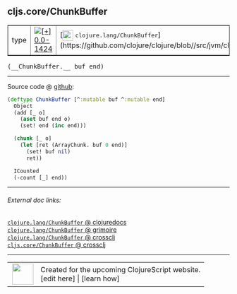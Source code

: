 ## cljs.core/ChunkBuffer



 <table border="1">
<tr>
<td>type</td>
<td><a href="https://github.com/cljsinfo/cljs-api-docs/tree/0.0-1424"><img valign="middle" alt="[+] 0.0-1424" title="Added in 0.0-1424" src="https://img.shields.io/badge/+-0.0--1424-lightgrey.svg"></a> </td>
<td>
[<img height="24px" valign="middle" src="http://i.imgur.com/1GjPKvB.png"> <samp>clojure.lang/ChunkBuffer</samp>](https://github.com/clojure/clojure/blob//src/jvm/clojure/lang/ChunkBuffer.java)
</td>
</tr>
</table>


 <samp>
(__ChunkBuffer.__ buf end)<br>
</samp>

---







Source code @ [github](https://github.com/clojure/clojurescript/blob/r1.7.166/src/main/cljs/cljs/core.cljs#L3067-L3079):

```clj
(deftype ChunkBuffer [^:mutable buf ^:mutable end]
  Object
  (add [_ o]
    (aset buf end o)
    (set! end (inc end)))

  (chunk [_ o]
    (let [ret (ArrayChunk. buf 0 end)]
      (set! buf nil)
      ret))

  ICounted
  (-count [_] end))
```

<!--
Repo - tag - source tree - lines:

 <pre>
clojurescript @ r1.7.166
└── src
    └── main
        └── cljs
            └── cljs
                └── <ins>[core.cljs:3067-3079](https://github.com/clojure/clojurescript/blob/r1.7.166/src/main/cljs/cljs/core.cljs#L3067-L3079)</ins>
</pre>

-->

---



###### External doc links:

[`clojure.lang/ChunkBuffer` @ clojuredocs](http://clojuredocs.org/clojure.lang/ChunkBuffer)<br>
[`clojure.lang/ChunkBuffer` @ grimoire](http://conj.io/store/v1/org.clojure/clojure/1.7.0-beta3/clj/clojure.lang/ChunkBuffer/)<br>
[`clojure.lang/ChunkBuffer` @ crossclj](http://crossclj.info/fun/clojure.lang/ChunkBuffer.html)<br>
[`cljs.core/ChunkBuffer` @ crossclj](http://crossclj.info/fun/cljs.core.cljs/ChunkBuffer.html)<br>

---

 <table>
<tr><td>
<img valign="middle" align="right" width="48px" src="http://i.imgur.com/Hi20huC.png">
</td><td>
Created for the upcoming ClojureScript website.<br>
[edit here] | [learn how]
</td></tr></table>

[edit here]:https://github.com/cljsinfo/cljs-api-docs/blob/master/cljsdoc/cljs.core/ChunkBuffer.cljsdoc
[learn how]:https://github.com/cljsinfo/cljs-api-docs/wiki/cljsdoc-files

<!--

This information was too distracting to show to readers, but I'll leave it
commented here since it is helpful to:

- pretty-print the data used to generate this document
- and show how to retrieve that data



The API data for this symbol:

```clj
{:ns "cljs.core",
 :name "ChunkBuffer",
 :signature ["[buf end]"],
 :history [["+" "0.0-1424"]],
 :type "type",
 :full-name-encode "cljs.core/ChunkBuffer",
 :source {:code "(deftype ChunkBuffer [^:mutable buf ^:mutable end]\n  Object\n  (add [_ o]\n    (aset buf end o)\n    (set! end (inc end)))\n\n  (chunk [_ o]\n    (let [ret (ArrayChunk. buf 0 end)]\n      (set! buf nil)\n      ret))\n\n  ICounted\n  (-count [_] end))",
          :title "Source code",
          :repo "clojurescript",
          :tag "r1.7.166",
          :filename "src/main/cljs/cljs/core.cljs",
          :lines [3067 3079]},
 :full-name "cljs.core/ChunkBuffer",
 :clj-symbol "clojure.lang/ChunkBuffer"}

```

Retrieve the API data for this symbol:

```clj
;; from Clojure REPL
(require '[clojure.edn :as edn])
(-> (slurp "https://raw.githubusercontent.com/cljsinfo/cljs-api-docs/catalog/cljs-api.edn")
    (edn/read-string)
    (get-in [:symbols "cljs.core/ChunkBuffer"]))
```

-->

